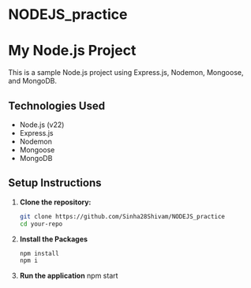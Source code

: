 # NODEJS_practice
# My Node.js Project

This is a sample Node.js project using Express.js, Nodemon, Mongoose, and MongoDB.

## Technologies Used
- Node.js (v22)
- Express.js
- Nodemon
- Mongoose
- MongoDB

## Setup Instructions

1. **Clone the repository:**
   ```bash
   git clone https://github.com/Sinha28Shivam/NODEJS_practice
   cd your-repo
2. **Install the Packages**
   ```bash
   npm install
   npm i
3. **Run the application**
     npm start

   
